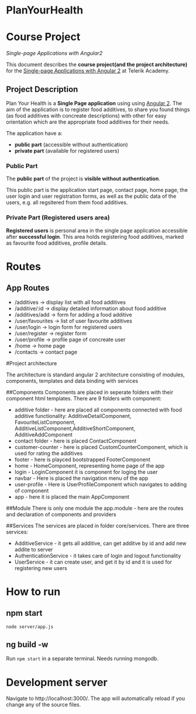 # PlanYourHealth

# Course Project
_Single-page Applications with Angular2_

This document describes the **course project(and the project architecture)** for the [Single-page Applications with Angular 2](telerikacademy.com/courses/courses/Details/391) at Telerik Academy.

## Project Description

Plan Your Health is a **Single Page application** using using [Angular 2](https://angular.io/). 
The aim of the application is to register food additives, to share you found things (as food additives with concreate descriptions) with other for easy orientation which are the appropriate food additives for their needs.

The application have a:

- **public part** (accessible without authentication)
- **private part** (available for registered users)

### Public Part

The **public part** of the project is **visible without authentication**.

This public part is the application start page, contact page, home page, the user login and user registration forms, as well as the public data of the users, e.g. all regsitered from them food additives.

### Private Part (Registered users area)

**Registered users** is personal area in the single page application accessible after **successful login**.
This area holds registering food additives, marked as favourite food additives, profile details.


# Routes

## App Routes 
- /additives -> display list with all food additives
- /additive/:id -> display detailed information about food additive 
- /additives/add -> form for adding a food additive
- /user/favourites -> list of user favourite additives
- /user/login -> login form for registered users
- /user/register -> register form
- /user/profile -> profile page of concreate user
- /home -> home page
- /contacts -> contact page

#Project architecture

The architecture is standard angular 2 architecture consisting of modules, components, templates and data binding with services

##Components
Components are placed in seperate folders with their component html templates. There are 9 folders with component:
- additive folder - here are placed all components connected with food additive functionality: AdditiveDetailComponent, FavouriteListComponent, AdditiveListComponent,AdditiveShortComponent, AdditiveAddComponent
- contact folder - here is placed ContactComponent 
- customer-counter - here is placed CustomCounterComponent, which is used for rating the additives
- footer - here is playced bootstrapped FooterComponent
- home - HomeComponent, representing home page of the app
- login - LoginComponent it is component for loging the user
- navbar -  Here is placed the navigation menu of the app
- user-profile - Here is UserProfileComponent which navigates to adding of component
- app - here it is placed the main  AppComponent

##Module
There is only one module the app.module - here are the routes and declaration of components and providers

##Services
The services are placed in folder core/services. There are three services: 
- AdditiveService - it gets all additive, can get additve by id and add new addite to server 
- AuthenticationService - it takes care of login and logout functionality
- UserService - it can create user, and get it by id and it is used for registering new users


# How to run

## npm start 
`node server/app.js` 

## ng build -w 
Run `npm start` in a separate terminal. Needs running mongodb.

# Development server
Navigate to http://localhost:3000/. The app will automatically reload if you change any of the source files.